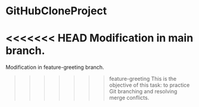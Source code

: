 # GitHubCloneProject
<<<<<<< HEAD
Modification in main branch.
=======
Modification in feature-greeting branch.
>>>>>>> feature-greeting
This is the objective of this task: to practice Git branching and resolving merge conflicts.
